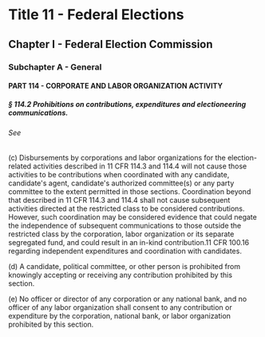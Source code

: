 
# Title 11 - Federal Elections
## Chapter I - Federal Election Commission
### Subchapter A - General
#### PART 114 - CORPORATE AND LABOR ORGANIZATION ACTIVITY
##### § 114.2 Prohibitions on contributions, expenditures and electioneering communications.
###### See

(c) Disbursements by corporations and labor organizations for the election-related activities described in 11 CFR 114.3 and 114.4 will not cause those activities to be contributions when coordinated with any candidate, candidate's agent, candidate's authorized committee(s) or any party committee to the extent permitted in those sections. Coordination beyond that described in 11 CFR 114.3 and 114.4 shall not cause subsequent activities directed at the restricted class to be considered contributions. However, such coordination may be considered evidence that could negate the independence of subsequent communications to those outside the restricted class by the corporation, labor organization or its separate segregated fund, and could result in an in-kind contribution.11 CFR 100.16 regarding independent expenditures and coordination with candidates.

(d) A candidate, political committee, or other person is prohibited from knowingly accepting or receiving any contribution prohibited by this section.

(e) No officer or director of any corporation or any national bank, and no officer of any labor organization shall consent to any contribution or expenditure by the corporation, national bank, or labor organization prohibited by this section.
